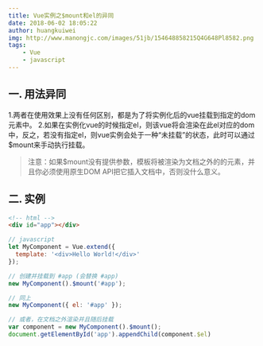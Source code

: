 ```yaml
---
title: Vue实例之$mount和el的异同
date: 2018-06-02 18:05:22
author: huangkuiwei
img: http://www.manongjc.com/images/51jb/154648858215Q4G648Pl8582.png
tags: 
    - Vue
    - javascript
---
```

## 一. 用法异同
1.两者在使用效果上没有任何区别，都是为了将实例化后的vue挂载到指定的dom元素中。
2.如果在实例化vue的时候指定el，则该vue将会渲染在此el对应的dom中，反之，若没有指定el，则vue实例会处于一种“未挂载”的状态，此时可以通过$mount来手动执行挂载。
>注意：如果$mount没有提供参数，模板将被渲染为文档之外的的元素，并且你必须使用原生DOM API把它插入文档中，否则没什么意义。
## 二. 实例
```html
<!-- html -->
<div id="app"></div>
```
```javascript
// javascript
let MyComponent = Vue.extend({
  template: '<div>Hello World!</div>'
});

// 创建并挂载到 #app (会替换 #app)
new MyComponent().$mount('#app');

// 同上
new MyComponent({ el: '#app' });

// 或者，在文档之外渲染并且随后挂载
var component = new MyComponent().$mount();
document.getElementById('app').appendChild(component.$el)
```